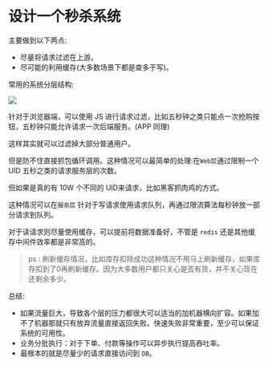 # 设计一个秒杀系统

主要做到以下两点:

- 尽量将请求过滤在上游。
- 尽可能的利用缓存(大多数场景下都是查多于写)。

常用的系统分层结构:

![](https://ws4.sinaimg.cn/large/006tNc79ly1fmjw06nz2zj306f0fejrh.jpg)

针对于浏览器端，可以使用 JS 进行请求过滤，比如五秒钟之类只能点一次抢购按钮，五秒钟只能允许请求一次后端服务。(APP 同理)

这样其实就可以过滤掉大部分普通用户。

但是防不住直接抓包循环调用。这种情况可以最简单的处理:在`Web层`通过限制一个UID 五秒之类的请求服务层的次数。

但如果是真的有 10W 个不同的 UID来请求，比如黑客抓肉鸡的方式。

这种情况可以在`服务层` 针对于写请求使用请求队列，再通过限流算法每秒钟放一部分请求到队列。

对于读请求则尽量使用缓存，可以提前将数据准备好，不管是 `redis` 还是其他缓存中间件效率都是非常高的。

> ps : 刷新缓存情况，比如库存扣除成功这种情况不用马上刷新缓存，如果库存扣到了0再刷新缓存。因为大多数用户都只关心是否有货，并不关心现在还剩余多少。

总结: 
- 如果流量巨大，导致各个层的压力都很大可以适当的加机器横向扩容。如果加不了机器那就只有放弃流量直接返回失败。快速失败非常重要，至少可以保证系统的可用性。
- 业务分批执行：对于下单、付款等操作可以异步执行提高吞吐率。
- 最根本的就是尽量少的请求直接访问到 `DB`。